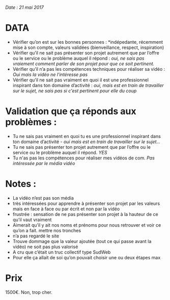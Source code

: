 *Date : 21 mai 2017*
# DATA
- Vérifier qu’on est sur les bonnes personnes : *indépedante, récemment mise à son compte, valeurs validées (bienveillance, respect, inspiration)
- Vérifier qu’il ne sait pas présenter son projet autrement que par l’offre ou le service ou le problème auquel il répond : *oui, ne sais pas vraiement comment parler de son projet pour que ce soit pertinent.*
- Vérifier qu’il n’a pas les compétences techniques pour réaliser sa vidéo : *Oui mais la vidéo ne l'intéresse pas*
- Vérifier qu’il ne sait pas vraiment en quoi il est une professionnel inspirant dans ton domaine d’activité : *oui, mais est en train de travailler sur le sujet, ne sais pas si c'est pertinent pour elle du coup*


# Validation que ça réponds aux problèmes :  
- Tu ne sais pas vraiment en quoi tu es une professionnel inspirant dans ton domaine d’activité - *oui mais est en train de travailler sur le sujet...*
- Tu ne sais pas présenter ton projet autrement que par l’offre ou le service ou le problème auquel il répond. *YES*
- Tu n'as pas les compétences pour réaliser mes vidéos de com. *Pas intéressée par le média vidéo*

# Notes :
- La vidéo n’est pas son média
- très intéressées pour apprendre à présenter son projet par les valeurs mais en face à face ou par écrit et non par la vidéo
- frustrée : sensation de ne pas présenter son projet à la hauteur de ce qu’il vaut vraiment
- Aimerait qu’il y ait nos noms et prénoms pour nous retrouver et voir ce qu’on a fait. mettre nos tronches
- n’a pas regardé le site
- Trouve dommage que la valeur ajoutée (tout ce qui passe avant la vidéo) ne soit pas plus valorisé
- A cru que c’était un truc collectif type SudWeb
- Pour elle ça allait de soi qu’on pouvait choisir une ou deux étapes max

# Prix
1500€. Non, trop cher.
